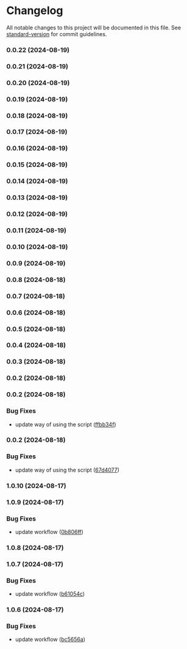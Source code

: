 # Changelog

All notable changes to this project will be documented in this file. See [standard-version](https://github.com/conventional-changelog/standard-version) for commit guidelines.

### 0.0.22 (2024-08-19)

### 0.0.21 (2024-08-19)

### 0.0.20 (2024-08-19)

### 0.0.19 (2024-08-19)

### 0.0.18 (2024-08-19)

### 0.0.17 (2024-08-19)

### 0.0.16 (2024-08-19)

### 0.0.15 (2024-08-19)

### 0.0.14 (2024-08-19)

### 0.0.13 (2024-08-19)

### 0.0.12 (2024-08-19)

### 0.0.11 (2024-08-19)

### 0.0.10 (2024-08-19)

### 0.0.9 (2024-08-19)

### 0.0.8 (2024-08-18)

### 0.0.7 (2024-08-18)

### 0.0.6 (2024-08-18)

### 0.0.5 (2024-08-18)

### 0.0.4 (2024-08-18)

### 0.0.3 (2024-08-18)

### 0.0.2 (2024-08-18)

### 0.0.2 (2024-08-18)


### Bug Fixes

* update way of using the script ([ffbb34f](https://github.com/pinkynrg/flask-react-app/commit/ffbb34fa8dca1d7eaea0d5b8a874f5af1e837f95))

### 0.0.2 (2024-08-18)


### Bug Fixes

* update way of using the script ([67d4077](https://github.com/pinkynrg/create-flask-react-app/commit/67d40770e25682b3962f7a0ef387a9530000e2ac))

### 1.0.10 (2024-08-17)

### 1.0.9 (2024-08-17)


### Bug Fixes

* update workflow ([0b806ff](https://github.com/pinkynrg/create-flask-react-app/commit/0b806fff752a2947c9d21bca7cba6ea158828625))

### 1.0.8 (2024-08-17)

### 1.0.7 (2024-08-17)


### Bug Fixes

* update workflow ([b61054c](https://github.com/pinkynrg/create-flask-react-app/commit/b61054cc5f55031998cd94f7d908931803308d5f))

### 1.0.6 (2024-08-17)


### Bug Fixes

* update workflow ([bc5656a](https://github.com/pinkynrg/create-flask-react-app/commit/bc5656acfb5a9d386750e56ea144ff4e89cd1caf))
